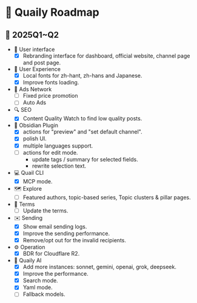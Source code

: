 # 🚀 Quaily Roadmap

## 📅 2025Q1~Q2

- 🎨 User interface
  - [x] Rebranding interface for dashboard, official website, channel page and post page.
- 🌟 User Experience
  - [x] Local fonts for zh-hant, zh-hans and Japanese.
  - [x] Improve fonts loading.
- 📢 Ads Network
  - [ ] Fixed price promotion
  - [ ] Auto Ads
- 🔍 SEO
  - [x] Content Quality Watch to find low quality posts.
- 🧩 Obsidian Plugin
  - [x] actions for "preview" and "set default channel".
  - [x] polish UI.
  - [x] multiple languages support.
  - [ ] actions for edit mode.
    - update tags / summary for selected fields.
    - rewrite selection text.
- 💻 Quail CLI
  - [x] MCP mode.
- 🗺️ Explore
  - [ ] Featured authors, topic-based series, Topic clusters & pillar pages.
- 📜 Terms
  - [ ] Update the terms.
- ✉️ Sending
  - [x] Show email sending logs.
  - [x] Improve the sending performance.
  - [x] Remove/opt out for the invalid recipients.
- ⚙️ Operation
  - [x] BDR for Cloudflare R2.
- 🤖 Quaily AI
  - [x] Add more instances: sonnet, gemini, openai, grok, deepseek.
  - [x] Improve the performance.
  - [x] Search mode.
  - [x] Yaml mode.
  - [ ] Fallback models.
